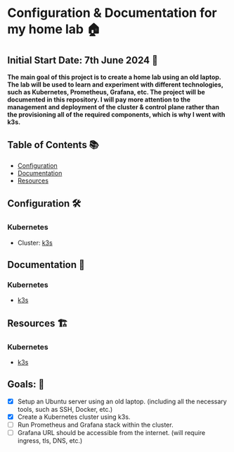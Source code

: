 # Configuration & Documentation for my home lab 🏠

## Initial Start Date: 7th June 2024 🚀


**The main goal of this project is to create a home lab using an old laptop. The lab will be used to learn and experiment with different technologies, such as Kubernetes, Prometheus, Grafana, etc. The project will be documented in this repository. I will pay more attention to the management and deployment of the cluster & control plane rather than the provisioning all of the required components, which is why I went with k3s.** 


## Table of Contents 📚

- [Configuration](#configuration)
- [Documentation](#documentation)
- [Resources](#resources)

## Configuration 🛠️

### Kubernetes
- Cluster: [k3s](https://k3s.io/)

## Documentation 📖

### Kubernetes
- [k3s](https://k3s.io/)

## Resources 🏗️

### Kubernetes
- [k3s](https://k3s.io/)

## Goals: 🥅
- [x] Setup an Ubuntu server using an old laptop. (including all the necessary tools, such as SSH, Docker, etc.)
- [x] Create a Kubernetes cluster using k3s.
- [ ] Run Prometheus and Grafana stack within the cluster.
- [ ] Grafana URL should be accessible from the internet. (will require ingress, tls, DNS, etc.)
